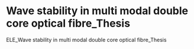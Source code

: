 # Wave stability in multi modal double core optical fibre_Thesis
 ELE_Wave stability in multi modal double core optical fibre_Thesis

